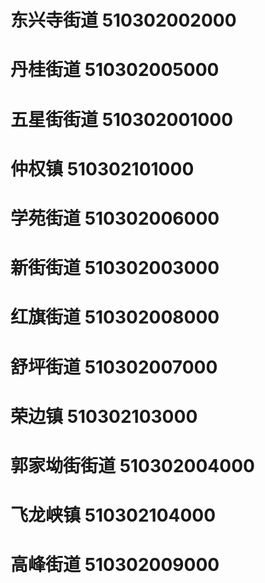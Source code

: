 # 东兴寺街道 510302002000
# 丹桂街道 510302005000
# 五星街街道 510302001000
# 仲权镇 510302101000
# 学苑街道 510302006000
# 新街街道 510302003000
# 红旗街道 510302008000
# 舒坪街道 510302007000
# 荣边镇 510302103000
# 郭家坳街街道 510302004000
# 飞龙峡镇 510302104000
# 高峰街道 510302009000
